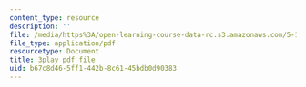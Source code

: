 ```yaml
---
content_type: resource
description: ''
file: /media/https%3A/open-learning-course-data-rc.s3.amazonaws.com/5-112-principles-of-chemical-science-fall-2005/b67c8d465ff1442b8c6145bdb0d90383_dxR06Mi8ExI.pdf
file_type: application/pdf
resourcetype: Document
title: 3play pdf file
uid: b67c8d46-5ff1-442b-8c61-45bdb0d90383
---
```

